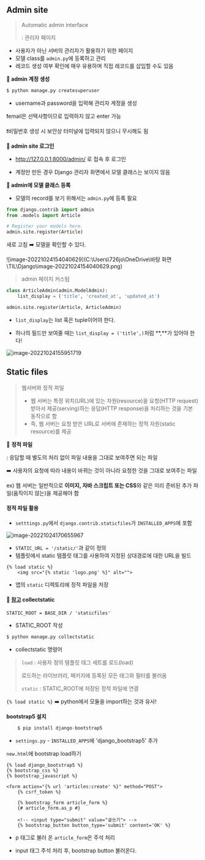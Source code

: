 ## Admin site

> Automatic admin interface
>
> : 관리자 페이지

- 사용자가 아닌 서버의 관리자가 활용하기 위한 페이지
- 모델 class를 `admin.py`에 등록하고 관리
- 레코드 생성 여부 확인에 매우 유용하며 직접 레코드를 삽입할 수도 있음

**📍 admin 계정 생성**

```python
$ python manage.py createsuperuser
```

- username과 password을 입력해 관리자 계정을 생성

❗email은 선택사항이므로 입력하지 않고 enter 가능

❗비밀번호 생성 시 보안상 터미널에 입력되지 않으니 무시해도 됨

**📍 admin site 로그인**

- http://127.0.0.1:8000/admin/ 로 접속 후 로그인

- 계정만 만든 경우 Django 관리자 화면에서 모델 클래스는 보이지 않음

**📍 admin에 모델 클래스 등록**

- 모델의 record를 보기 위해서는 `admin.py`에 등록 필요

```python
from django.contrib import admin
from .models import Article

# Register your models here.
admin.site.register(Article)
```

새로 고침 ➡️ 모델을 확인할 수 있다.

![image-20221024154040629](C:\Users\726jo\OneDrive\바탕 화면\TIL\Django\image-20221024154040629.png)

> admin 페이지 커스텀

```python
class ArticleAdmin(admin.ModelAdmin):
    list_display = ('title', 'created_at', 'updated_at')

admin.site.register(Article, ArticleAdmin)
```

- `list_display`는 list 혹은 tuple이어야 한다.

- 하나의 필드만 보여줄 때는 `list_display = ('title',)`처럼 **,**가 있어야 한다!

![image-20221024155951719](C:\Users\726jo\AppData\Roaming\Typora\typora-user-images\image-20221024155951719.png)



## Static files

> 웹서버와 정적 파일
>
> - 웹 서버는 특정 위치(URL)에 있는 자원(resource)을 요청(HTTP request) 받아서 제공(serving)하는 응답(HTTP response)을 처리하는 것을 기본 동작으로 함
> - 즉, 웹 서버는 요청 받은 URL로 서버에 존재하는 정적 자원(static resource)를 제공

🧐 **정적 파일**

: 응답할 때 별도의 처리 없이 파일 내용을 그대로 보여주면 되는 파일

➡️ 사용자의 요청에 따라 내용이 바뀌는 것이 아니라 요청한 것을 그대로 보여주는 파일

ex) 웹 서버는 일반적으로 **이미지, 자바 스크립트 또는 CSS**와 같은 미리 준비된 추가 파일(움직이지 않는)을 제공해야 함

#### 정적 파일 활용

- `setttings.py`에서 `django.contrib.staticfiles`가 `INSTALLED_APPS`에 포함

![image-20221024170655967](C:\Users\726jo\AppData\Roaming\Typora\typora-user-images\image-20221024170655967.png)

- `STATIC_URL = '/static/'`과 같이 정의
- 템플릿에서 static 템플릿 태그를 사용하여 지정된 상대경로에 대한 URL을 빌드

```
{% load static %}
    <img src="{% static 'logo.png' %}" alt="">
```

- 앱의 `static` 디렉토리에 정적 파일을 저장



#### 🔎 [참고](https://docs.djangoproject.com/en/3.2/ref/contrib/staticfiles/#collectstatic) collectstatic

```
STATIC_ROOT = BASE_DIR / 'staticfiles'
```

- STATIC_ROOT 작성

```python
$ python manage.py collectstatic
```

- collectstatic 명령어

> `load` : 사용자 정의 템플릿 태그 세트를 로드(load)
>
> 로드하는 라이브러리, 패키지에 등록된 모든 태그와 필터를 불러옴
>
> `static` : STATIC_ROOT에 저장된 정적 파일에 연결

`{% load static %}` ➡️ python에서 모듈을 import하는 것과 유사!



**bootstrap5 설치**

```python
    $ pip install django-bootstrap5
```

- `settings.py` - `INSTALLED_APPS`에 'django_bootstrap5' 추가

`new.html`에 bootstrap load하기

```
{% load django_bootstrap5 %}
{% bootstrap_css %}
{% bootstrap_javascript %}

<form action="{% url 'articles:create' %}" method="POST">
    {% csrf_token %}

    {% bootstrap_form article_form %}
    {# article_form.as_p #} 
    
    <!-- <input type="submit" value="글쓰기"> -->
    {% bootstrap_button button_type='submit' content='OK' %}
```

- p 태그로 불러 온 `article_form`은 주석 처리

- input 태그 주석 처리 후, bootstrap button 불러온다.
